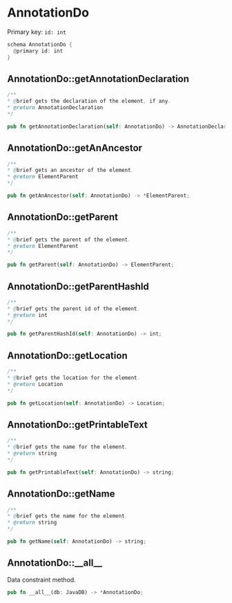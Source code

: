 # AnnotationDo

Primary key: `id: int`

```rust
schema AnnotationDo {
  @primary id: int
}
```
## AnnotationDo::getAnnotationDeclaration

```java
/**
* @brief gets the declaration of the element, if any.
* @return AnnotationDeclaration 
*/
```
```rust
pub fn getAnnotationDeclaration(self: AnnotationDo) -> AnnotationDeclaration;
```
## AnnotationDo::getAnAncestor

```java
/**
* @brief gets an ancestor of the element.
* @return ElementParent 
*/
```
```rust
pub fn getAnAncestor(self: AnnotationDo) -> *ElementParent;
```
## AnnotationDo::getParent

```java
/**
* @brief gets the parent of the element.
* @return ElementParent 
*/
```
```rust
pub fn getParent(self: AnnotationDo) -> ElementParent;
```
## AnnotationDo::getParentHashId

```java
/**
* @brief gets the parent id of the element.
* @return int 
*/
```
```rust
pub fn getParentHashId(self: AnnotationDo) -> int;
```
## AnnotationDo::getLocation

```java
/**
* @brief gets the location for the element.
* @return Location
*/
```
```rust
pub fn getLocation(self: AnnotationDo) -> Location;
```
## AnnotationDo::getPrintableText

```java
/**
* @brief gets the name for the element.
* @return string
*/
```
```rust
pub fn getPrintableText(self: AnnotationDo) -> string;
```
## AnnotationDo::getName

```java
/**
* @brief gets the name for the element.
* @return string
*/
```
```rust
pub fn getName(self: AnnotationDo) -> string;
```
## AnnotationDo::\_\_all\_\_

Data constraint method.

```rust
pub fn __all__(db: JavaDB) -> *AnnotationDo;
```
